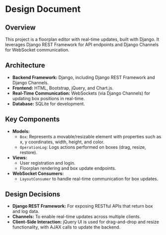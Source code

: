 # Design Document

## Overview
This project is a floorplan editor with real-time updates, built with Django. It leverages Django REST Framework for API endpoints and Django Channels for WebSocket communication.

## Architecture
- **Backend Framework:** Django, including Django REST Framework and Django Channels.
- **Frontend:** HTML, Bootstrap, jQuery, and Chart.js.
- **Real-Time Communication:** WebSockets (via Django Channels) for updating box positions in real-time.
- **Database:** SQLite for development.

## Key Components
- **Models:** 
  - `Box`: Represents a movable/resizable element with properties such as x, y coordinates, width, height, and color.
  - `OperationLog`: Logs actions performed on boxes (drag, resize, restore).
- **Views:** 
  - User registration and login.
  - Floorplan rendering and box update endpoints.
- **WebSocket Consumers:** 
  - `LayoutConsumer` to handle real-time communication for box updates.

## Design Decisions
- **Django REST Framework:** For exposing RESTful APIs that return box and log data.
- **Channels:** To enable real-time updates across multiple clients.
- **Client-Side Interaction:** jQuery UI is used for drag-and-drop and resize functionality, with AJAX calls to update the backend.
